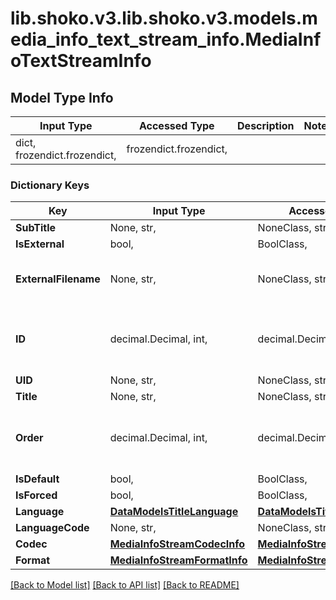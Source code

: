 # lib.shoko.v3.lib.shoko.v3.models.media_info_text_stream_info.MediaInfoTextStreamInfo

## Model Type Info
Input Type | Accessed Type | Description | Notes
------------ | ------------- | ------------- | -------------
dict, frozendict.frozendict,  | frozendict.frozendict,  |  | 

### Dictionary Keys
Key | Input Type | Accessed Type | Description | Notes
------------ | ------------- | ------------- | ------------- | -------------
**SubTitle** | None, str,  | NoneClass, str,  | Sub-title of the text stream. | [optional] 
**IsExternal** | bool,  | BoolClass,  | Not From MediaInfo. Is this an external sub file | [optional] 
**ExternalFilename** | None, str,  | NoneClass, str,  | The name of the external subtitle file if this is stream is from an  external source. This field is only sent if Shoko.Server.API.v3.Models.Shoko.MediaInfo.TextStreamInfo.IsExternal  is set to &#x60;&#x60;&#x60;true&#x60;&#x60;&#x60;. | [optional] 
**ID** | decimal.Decimal, int,  | decimal.Decimal,  | Local id for the stream. | [optional] value must be a 32 bit integer
**UID** | None, str,  | NoneClass, str,  | Unique id for the stream. | [optional] 
**Title** | None, str,  | NoneClass, str,  | Stream title, if available. | [optional] 
**Order** | decimal.Decimal, int,  | decimal.Decimal,  | Stream order. | [optional] value must be a 32 bit integer
**IsDefault** | bool,  | BoolClass,  | True if this is the default stream of the given type. | [optional] 
**IsForced** | bool,  | BoolClass,  | True if the stream is forced to be used. | [optional] 
**Language** | [**DataModelsTitleLanguage**](DataModelsTitleLanguage.md) | [**DataModelsTitleLanguage**](DataModelsTitleLanguage.md) |  | [optional] 
**LanguageCode** | None, str,  | NoneClass, str,  | 3 character language code of the language of the stream. | [optional] 
**Codec** | [**MediaInfoStreamCodecInfo**](MediaInfoStreamCodecInfo.md) | [**MediaInfoStreamCodecInfo**](MediaInfoStreamCodecInfo.md) |  | [optional] 
**Format** | [**MediaInfoStreamFormatInfo**](MediaInfoStreamFormatInfo.md) | [**MediaInfoStreamFormatInfo**](MediaInfoStreamFormatInfo.md) |  | [optional] 

[[Back to Model list]](../../README.md#documentation-for-models) [[Back to API list]](../../README.md#documentation-for-api-endpoints) [[Back to README]](../../README.md)

